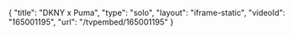 {
    "title": "DKNY x Puma",
    "type": "solo",
    "layout": "iframe-static",
    "videoId": "165001195",
    "url": "\/tvpembed\/165001195"
}